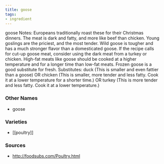 ```yaml
---
title: goose
tags:
- ingredient
---
```

goose Notes: Europeans traditionally roast these for their Christmas dinners. The meat is dark and fatty, and more like beef than chicken. Young goslings are the priciest, and the most tender. Wild goose is tougher and has a much stronger flavor than a domesticated goose. If the recipe calls for cut-up goose meat, consider using the dark meat from a turkey or chicken. High-fat meats like goose should be cooked at a higher temperature and for a longer time than low-fat meats. Frozen goose is a good substitute for fresh. Substitutes: duck (This is smaller and even fattier than a goose) OR chicken (This is smaller, more tender and less fatty. Cook it at a lower temperature for a shorter time.) OR turkey (This is more tender and less fatty. Cook it at a lower temperature.)

### Other Names

* goose

### Varieties

* [[poultry]]

### Sources
* http://foodsubs.com/Poultry.html

